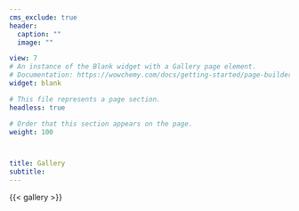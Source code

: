 ```yaml
---
cms_exclude: true
header:
  caption: ""
  image: ""

view: 7
# An instance of the Blank widget with a Gallery page element.
# Documentation: https://wowchemy.com/docs/getting-started/page-builder/
widget: blank

# This file represents a page section.
headless: true

# Order that this section appears on the page.
weight: 100



title: Gallery
subtitle:
---
```


{{< gallery >}}


